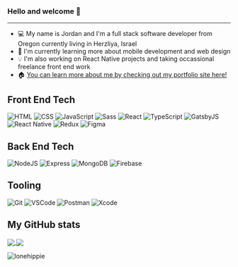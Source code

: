 ### Hello and welcome 👋
---

- 💻 My name is Jordan and I'm a full stack software developer from Oregon currently living in Herzliya, Israel
- 📑 I'm currently learning more about mobile development and web design
- 💡 I'm also working on React Native projects and taking occassional freelance front end work
- 🏠 [You can learn more about me by checking out my portfolio site here!](https://www.lonehippie.dev/)

## Front End Tech

![HTML](https://img.shields.io/badge/-HTML5-e34c26?logo=html5&logoColor=white)
![CSS](https://img.shields.io/badge/-CSS3-2965f1?logo=css3&logoColor=white)
![JavaScript](https://img.shields.io/badge/-JavaScript-f0db4f?logo=javascript&logoColor=white)
![Sass](https://img.shields.io/badge/-Sass-CD6799?logo=sass&logoColor=white)
![React](https://img.shields.io/badge/-React-61DAFB?logo=react&logoColor=white)
![TypeScript](https://img.shields.io/badge/-TypeScript-007acc?logo=javascript&logoColor=white)
![GatsbyJS](https://img.shields.io/badge/-GastbyJS-663399)
![React Native](https://img.shields.io/badge/-React%20Native-61DAFB?logo=react&logoColor=white)
![Redux](https://img.shields.io/badge/-Redux-61DAFB?logo=redux&logoColor=white)
![Figma](https://img.shields.io/badge/-Figma-0cb47c?logo=figma&logoColor=white)

## Back End Tech

![NodeJS](https://img.shields.io/badge/-NodeJS-3c873a?logo=nodedotjs&logoColor=white)
![Express](https://img.shields.io/badge/-Express-3c873a?logo=express&logoColor=white)
![MongoDB](https://img.shields.io/badge/-MongoDB-4DB33D?logo=mongodb&logoColor=white)
![Firebase](https://img.shields.io/badge/-Firebase-F6820D?logo=firebase&logoColor=white)

## Tooling

![Git](https://img.shields.io/badge/-Git-F05032?logo=git&logoColor=white)
![VSCode](https://img.shields.io/badge/-VSCode-007ACC?logo=visualstudiocode&logoColor=white)
![Postman](https://img.shields.io/badge/-Postman-FF6C37?logo=postman&logoColor=white)
![Xcode](https://img.shields.io/badge/-Xcode-147EFB?logo=xcode&logoColor=white)

## My GitHub stats

<a href="https://github.com/anuraghazra/github-readme-stats">
  <img align="center" src="https://github-readme-stats.vercel.app/api/top-langs/?username=LoneHippie&theme=tokyonight&layout=compact" />
</a>
<a href="https://github.com/anuraghazra/github-readme-stats">
  <img align="center" src="https://github-readme-stats.vercel.app/api?username=LoneHippie&&theme=tokyonightshow_icons=true" />
</a>

<p align="left"> <img src="https://komarev.com/ghpvc/?username=lonehippie&label=Profile%20views&color=0e75b6&style=flat" alt="lonehippie" /> </p>
